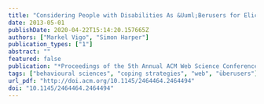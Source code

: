 ```yaml
---
title: "Considering People with Disabilities As &Uuml;Berusers for Eliciting Generalisable Coping Strategies on the Web"
date: 2013-05-01
publishDate: 2020-04-22T15:14:20.157665Z
authors: ["Markel Vigo", "Simon Harper"]
publication_types: ["1"]
abstract: ""
featured: false
publication: "*Proceedings of the 5th Annual ACM Web Science Conference*"
tags: ["behavioural sciences", "coping strategies", "web", "überusers"]
url_pdf: "http://doi.acm.org/10.1145/2464464.2464494"
doi: "10.1145/2464464.2464494"
---
```


